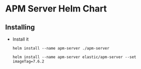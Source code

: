 # APM Server Helm Chart

## Installing

* Install it
  ```
  helm install --name apm-server ./apm-server
  ```

  ```
  helm install --name apm-server elastic/apm-server --set imageTag=7.6.2
  ```

